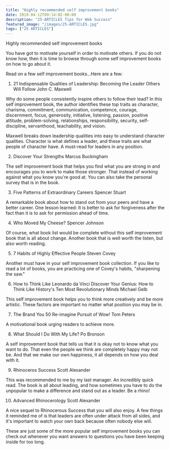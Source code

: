 ```yaml
---
title: "Highly recommended self improvement books"
date: 2019-04-12T09:14:02-08:00
description: "25-ARTICLES Tips for Web Success"
featured_image: "/images/25-ARTICLES.jpg"
tags: ["25 ARTICLES"]
---
```


Highly recommended self improvement books


You have got to motivate yourself in order to motivate others. If you do not know how, then it is time to browse through some self improvement books on how to go about it.

Read on a few self improvement books…Here are a few:

1. 21 Indispensable Qualities of Leadership: Becoming the Leader Others Will Follow John C. Maxwell

Why do some people consistently inspire others to follow their lead?  In this self improvement book, the author identifies these top traits as character, charisma, commitment, communication, competence, courage, discernment, focus, generosity, initiative, listening, passion, positive attitude, problem-solving, relationships, responsibility, security, self-discipline, servanthood, teachability, and vision.

Maxwell breaks down leadership qualities into easy to understand character qualities. Character is what defines a leader, and these traits are what people of character have. A must-read for leaders in any position.

2. Discover Your Strengths Marcus Buckingham

The self improvement book that helps you find what you are strong in and encourages you to work to make those stronger. That instead of working against what you know you're good at. You can also take the personal survey that is in the book. 

3. Five Patterns of Extraordinary Careers Spencer Stuart

A remarkable book about how to stand out from your peers and have a better career. One lesson learned: It is better to ask for forgiveness after the fact than it is to ask for permission ahead of time.

4. Who Moved My Cheese? Spencer Johnson

Of course, what book list would be complete without this self improvement book that is all about change. Another book that is well worth the listen, but also worth reading.

5. 7 Habits of Highly Effective People Steven Covey

Another must have in your self improvement book collection. If you like to read a lot of books, you are practicing one of Covey's habits, "sharpening the saw." 

6. How to Think Like Leonardo da Vinci Discover Your Genius: How to Think Like History's Ten Most Revolutionary Minds Michael Gelb

This self improvement book helps you to think more creatively and be more artistic. These factors are important no matter what position you may be in.

7. The Brand You 50 Re-imagine Pursuit of Wow! Tom Peters

A motivational book urging readers to achieve more.

8. What Should I Do With My Life? Po Bronson

A self improvement book that tells us that it is okay not to know what you want to do. That even the people we think are completely happy may not be. And that we make our own happiness, it all depends on how you deal with it. 

9. Rhinoceros Success Scott Alexander

This was recommended to me by my last manager.  An incredibly quick read. The book is all about leading, and how sometimes you have to do the unpopular to make a difference and stand out as a leader. Be a rhino!

10. Advanced Rhinocerology Scott Alexander

A nice sequel to Rhinocerous Success that you will also enjoy. A few things it reminded me of is that leaders are often under attack from all sides, and it's important to watch your own back because often nobody else will.

These are just some of the more popular self improvement books you can check out whenever you want answers to questions you have been keeping inside for too long. 



